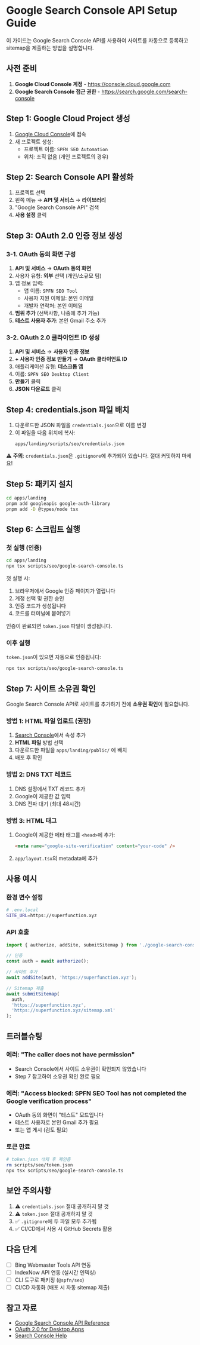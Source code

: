 # Google Search Console API Setup Guide

이 가이드는 Google Search Console API를 사용하여 사이트를 자동으로 등록하고 sitemap을 제출하는 방법을 설명합니다.

## 사전 준비

1. **Google Cloud Console 계정** - https://console.cloud.google.com
2. **Google Search Console 접근 권한** - https://search.google.com/search-console

## Step 1: Google Cloud Project 생성

1. [Google Cloud Console](https://console.cloud.google.com)에 접속
2. 새 프로젝트 생성:
   - 프로젝트 이름: `SPFN SEO Automation`
   - 위치: 조직 없음 (개인 프로젝트의 경우)

## Step 2: Search Console API 활성화

1. 프로젝트 선택
2. 왼쪽 메뉴 → **API 및 서비스** → **라이브러리**
3. "Google Search Console API" 검색
4. **사용 설정** 클릭

## Step 3: OAuth 2.0 인증 정보 생성

### 3-1. OAuth 동의 화면 구성

1. **API 및 서비스** → **OAuth 동의 화면**
2. 사용자 유형: **외부** 선택 (개인/소규모 팀)
3. 앱 정보 입력:
   - 앱 이름: `SPFN SEO Tool`
   - 사용자 지원 이메일: 본인 이메일
   - 개발자 연락처: 본인 이메일
4. **범위 추가** (선택사항, 나중에 추가 가능)
5. **테스트 사용자 추가**: 본인 Gmail 주소 추가

### 3-2. OAuth 2.0 클라이언트 ID 생성

1. **API 및 서비스** → **사용자 인증 정보**
2. **+ 사용자 인증 정보 만들기** → **OAuth 클라이언트 ID**
3. 애플리케이션 유형: **데스크톱 앱**
4. 이름: `SPFN SEO Desktop Client`
5. **만들기** 클릭
6. **JSON 다운로드** 클릭

## Step 4: credentials.json 파일 배치

1. 다운로드한 JSON 파일을 `credentials.json`으로 이름 변경
2. 이 파일을 다음 위치에 복사:
   ```
   apps/landing/scripts/seo/credentials.json
   ```

⚠️ **주의**: `credentials.json`은 `.gitignore`에 추가되어 있습니다. 절대 커밋하지 마세요!

## Step 5: 패키지 설치

```bash
cd apps/landing
pnpm add googleapis google-auth-library
pnpm add -D @types/node tsx
```

## Step 6: 스크립트 실행

### 첫 실행 (인증)

```bash
cd apps/landing
npx tsx scripts/seo/google-search-console.ts
```

첫 실행 시:
1. 브라우저에서 Google 인증 페이지가 열립니다
2. 계정 선택 및 권한 승인
3. 인증 코드가 생성됩니다
4. 코드를 터미널에 붙여넣기

인증이 완료되면 `token.json` 파일이 생성됩니다.

### 이후 실행

`token.json`이 있으면 자동으로 인증됩니다:

```bash
npx tsx scripts/seo/google-search-console.ts
```

## Step 7: 사이트 소유권 확인

Google Search Console API로 사이트를 추가하기 전에 **소유권 확인**이 필요합니다.

### 방법 1: HTML 파일 업로드 (권장)

1. [Search Console](https://search.google.com/search-console)에서 속성 추가
2. **HTML 파일** 방법 선택
3. 다운로드한 파일을 `apps/landing/public/` 에 배치
4. 배포 후 확인

### 방법 2: DNS TXT 레코드

1. DNS 설정에서 TXT 레코드 추가
2. Google이 제공한 값 입력
3. DNS 전파 대기 (최대 48시간)

### 방법 3: HTML 태그

1. Google이 제공한 메타 태그를 `<head>`에 추가:
   ```html
   <meta name="google-site-verification" content="your-code" />
   ```
2. `app/layout.tsx`의 metadata에 추가

## 사용 예시

### 환경 변수 설정

```bash
# .env.local
SITE_URL=https://superfunction.xyz
```

### API 호출

```typescript
import { authorize, addSite, submitSitemap } from './google-search-console';

// 인증
const auth = await authorize();

// 사이트 추가
await addSite(auth, 'https://superfunction.xyz');

// Sitemap 제출
await submitSitemap(
  auth,
  'https://superfunction.xyz',
  'https://superfunction.xyz/sitemap.xml'
);
```

## 트러블슈팅

### 에러: "The caller does not have permission"

- Search Console에서 사이트 소유권이 확인되지 않았습니다
- Step 7 참고하여 소유권 확인 완료 필요

### 에러: "Access blocked: SPFN SEO Tool has not completed the Google verification process"

- OAuth 동의 화면이 "테스트" 모드입니다
- 테스트 사용자로 본인 Gmail 추가 필요
- 또는 앱 게시 (검토 필요)

### 토큰 만료

```bash
# token.json 삭제 후 재인증
rm scripts/seo/token.json
npx tsx scripts/seo/google-search-console.ts
```

## 보안 주의사항

1. ⚠️ `credentials.json` 절대 공개하지 말 것
2. ⚠️ `token.json` 절대 공개하지 말 것
3. ✅ `.gitignore`에 두 파일 모두 추가됨
4. ✅ CI/CD에서 사용 시 GitHub Secrets 활용

## 다음 단계

- [ ] Bing Webmaster Tools API 연동
- [ ] IndexNow API 연동 (실시간 인덱싱)
- [ ] CLI 도구로 패키징 (`@spfn/seo`)
- [ ] CI/CD 자동화 (배포 시 자동 sitemap 제출)

## 참고 자료

- [Google Search Console API Reference](https://developers.google.com/webmaster-tools/v1/api_reference_index)
- [OAuth 2.0 for Desktop Apps](https://developers.google.com/identity/protocols/oauth2/native-app)
- [Search Console Help](https://support.google.com/webmasters)